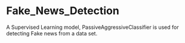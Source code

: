 # Fake_News_Detection
A Supervised Learning model, PassiveAggressiveClassifier is used for detecting Fake news from a data set.
